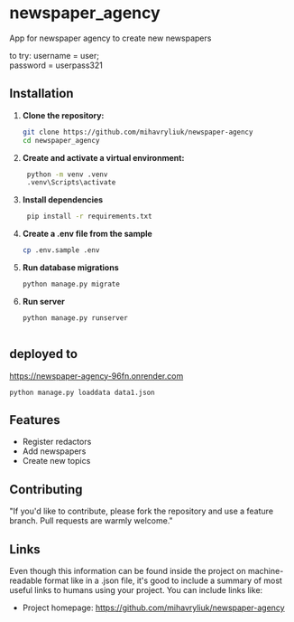 
# newspaper_agency

App for newspaper agency to create new newspapers

to try:
username = user;  
password = userpass321

## Installation

1. **Clone the repository:**
   ```bash
   git clone https://github.com/mihavryliuk/newspaper-agency
   cd newspaper_agency
   
2. **Create and activate a virtual environment:**
   ```bash
    python -m venv .venv
    .venv\Scripts\activate

3. **Install dependencies**
   ```bash
    pip install -r requirements.txt
4. **Create a .env file from the sample**
    ```bash
    cp .env.sample .env

5. **Run database migrations**
    ```bash
    python manage.py migrate
6. **Run server**
    ```bash
    python manage.py runserver

   

## deployed to

https://newspaper-agency-96fn.onrender.com

```To populate db
python manage.py loaddata data1.json

```


## Features


* Register redactors
* Add newspapers
* Create new topics



## Contributing



"If you'd like to contribute, please fork the repository and use a feature
branch. Pull requests are warmly welcome."


## Links

Even though this information can be found inside the project on machine-readable
format like in a .json file, it's good to include a summary of most useful
links to humans using your project. You can include links like:

- Project homepage: https://github.com/mihavryliuk/newspaper-agency
